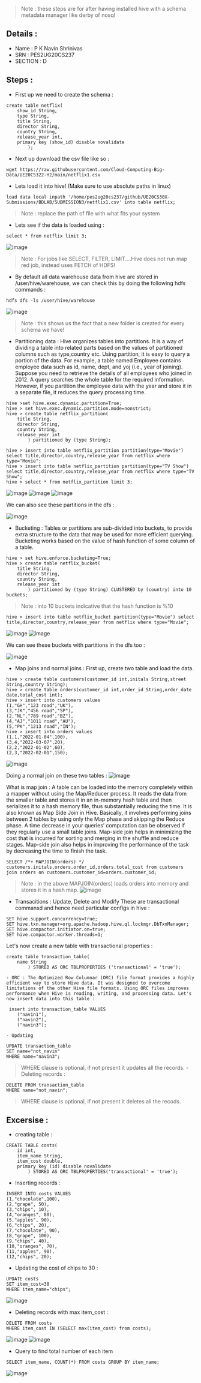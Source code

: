 > Note : these steps are for after having installed hive with a schema metadata manager like derby of nosql

## Details : 
- Name : P K Navin Shrinivas
- SRN : PES2UG20CS237
- SECTION : D

## Steps : 
- First up we need to create the schema : 
```
create table netflix(
    show_id String,
    type String,
    title String,
    director String,
    country String,
    release_year int,
    primary key (show_id) disable novalidate
        );
```
- Next up download the csv file like so : 
```
wget https://raw.githubusercontent.com/Cloud-Computing-Big-Data/UE20CS322-H2/main/netflix1.csv
```
- Lets load it into hive! (Make sure to use absolute paths in linux)
```
load data local inpath '/home/pes2ug20cs237/github/UE20CS30X-Submissions/BDLAB/SUBMISSION3/netflix1.csv' into table netflix;
```
> Note : replace the path of file with what fits your system
- Lets see if the data is loaded using : 
```
select * from netflix limit 3;
```
![image](./1.png)
> Note : For jobs like SELECT, FILTER, LIMIT....Hive does not run map red job, instead uses FETCH of HDFS!

- By default all data warehouse data from hive are stored in /user/hive/warehouse, we can check this by doing the following hdfs commands : 
```
hdfs dfs -ls /user/hive/warehouse
```
![image](./2.png)
> Note :  this shows us the fact that a new folder is created for every schema we have!

- Partitioning data : 
Hive organizes tables into partitions. It is a way of dividing a table into related parts based on the values of partitioned columns such as type,country etc. Using partition, it is easy to query a portion of the data. For example, a table named Employee contains employee data such as id, name, dept, and yoj (i.e., year of joining). Suppose you need to retrieve the details of all employees who joined in 2012. A query searches the whole table for the required information. However, if you partition the employee data with the year and store it in a separate file, it reduces the query processing time.
```
hive >set hive.exec.dynamic.partition=True;
hive > set hive.exec.dynamic.partition.mode=nonstrict;
hive > create table netflix_partition(
    title String,
    director String,
    country String,
    release_year int
        ) partitioned by (type String);

hive > insert into table netflix_partition partition(type="Movie") select title,director,country,release_year from netflix where type="Movie";
hive > insert into table netflix_partition partition(type="TV Show") select title,director,country,release_year from netflix where type="TV Show";
hive > select * from netflix_partition limit 3;
```
![image](./3.png)
![image](./4.png)
![image](./5.png)

We can also see these partitions in the dfs : 

![image](./6.png)

- Bucketing : 
Tables or partitions are sub-divided into buckets, to provide extra structure to the data that may be used for more efficient querying. Bucketing works based on the value of hash function of some column of a table.
```
hive > set hive.enforce.bucketing=True;
hive > create table netflix_bucket(
    title String,
    director String,
    country String,
    release_year int
        ) partitioned by (type String) CLUSTERED by (country) into 10 buckets;
```
> Note : into 10 buckets indicative that the hash function is %10 
```
hive > insert into table netflix_bucket partition(type="Movie") select title,director,country,release_year from netflix where type="Movie";
```

![image](./7.png)
![image](./8.png)

We can see these buckets with partitions in the dfs too : 

![image](./9.png)


- Map joins and normal joins : 
First up, create two table and load the data.
```
hive > create table customers(customer_id int,initals String,street String,country String);
hive > create table orders(customer_id int,order_id String,order_date date,total_cost int);
hive > insert into customers values
(1,"GH","123 road","UK"),
(3,"JK","456 road","SP"),
(2,"NL","789 road","BZ"),
(4,"AJ","1011 road","AU"),
(5,"PK","1213 road","IN");
hive > insert into orders values
(1,1,"2022-01-04",100),
(3,4,"2022-03-07",20),
(2,2,"2022-01-02",60),
(2,3,"2022-02-01",150);
```
![image](./10.png)

Doing a normal join on these two tables : 
![image](./11.png)

What is map join : A table can be loaded into the memory completely within a mapper without using the Map/Reducer process. It reads the data from the smaller table and stores it in an in-memory hash table and then serializes it to a hash memory file, thus substantially reducing the time. It is also known as Map Side Join in Hive. Basically, it involves performing joins between 2 tables by using only the Map phase and skipping the Reduce phase. A time decrease in your queries’ computation can be observed if they regularly use a small table joins. Map-side join helps in minimizing the cost that is incurred for sorting and merging in the shuffle and reduce stages. Map-side join also helps in improving the performance of the task by decreasing the time to finish the task.
```
SELECT /*+ MAPJOIN(orders) */ customers.initals,orders.order_id,orders.total_cost from customers join orders on customers.customer_id=orders.customer_id;
```
> Note : in the above MAPJOIN(orders) loads orders into memory and stores it in a hash map.
![image](./12.png)

- Transacitions : Update, Delete and Modify
These are transactional commansd and hence need particular configs in hive : 
```
SET hive.support.concurrency=true;
SET hive.txn.manager=org.apache.hadoop.hive.ql.lockmgr.DbTxnManager;
SET hive.compactor.initiator.on=true;
SET hive.compactor.worker.threads=1;
```

Let's now create a new table with transactional properties : 
```
create table transaction_table(
    name String
        ) STORED AS ORC TBLPROPERTIES ('transactional' = 'true');
```
    - ORC : The Optimized Row Columnar (ORC) file format provides a highly efficient way to store Hive data. It was designed to overcome limitations of the other Hive file formats. Using ORC files improves performance when Hive is reading, writing, and processing data. Let's now insert data into this table : 
```
 insert into transaction_table VALUES
    ("navin1"),
    ("navin2"),
    ("navin3");
```
    - Updating
```
UPDATE transaction_table 
SET name="not_navin" 
WHERE name="navin3";
```
> WHERE clause is optional, if not present it updates all the records.
    - Deleting records : 
```
DELETE FROM transaction_table
WHERE name="not_navin";
```
> WHERE clause is optional, if not present it deletes all the recods.

## Excersise : 
- creating table : 
```
CREATE TABLE costs(
    id int,
    item_name String,
    item_cost double,
    primary key (id) disable novalidate
        ) STORED AS ORC TBLPROPERTIES('transactional' = 'true');
```
- Inserting records : 
```
INSERT INTO costs VALUES
(1,"chocolate",100),
(2,"grape", 50),
(3,"chips", 10),
(4,"oranges", 80),
(5,"apples", 90),
(6,"chips", 20),
(7,"chocolate", 90),
(8,"grape", 100),
(9,"chips", 40),
(10,"oranges", 70),
(11,"apples", 90),
(12,"chips", 20);
```
- Updating the cost of chips to 30 : 
```
UPDATE costs
SET item_cost=30
WHERE item_name="chips";
```
![image](./13.png)

- Deleting records with max item_cost : 
```
DELETE FROM costs
WHERE item_cost IN (SELECT max(item_cost) from costs);
```
![image](./14.png)
![image](./15.png)

- Query to find total number of each item 
```
SELECT item_name, COUNT(*) FROM costs GROUP BY item_name;
```
![image](./17.png)
